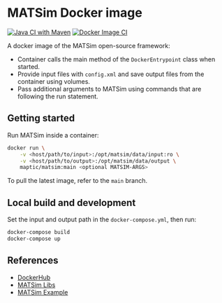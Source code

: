 # MATSim Docker image

[![Java CI with Maven](https://github.com/maptic/matsim-docker/actions/workflows/maven.yml/badge.svg)](https://github.com/maptic/matsim-docker/actions/workflows/maven.yml)
[![Docker Image CI](https://github.com/maptic/matsim-docker/actions/workflows/docker-image.yml/badge.svg)](https://github.com/maptic/matsim-docker/actions/workflows/docker-image.yml)

A docker image of the MATSim open-source framework:

* Container calls the main method of the `DockerEntrypoint` class when started.
* Provide input files with `config.xml` and save output files from the container using volumes.
* Pass additional arguments to MATSim using commands that are following the run statement.

## Getting started

Run MATSim inside a container:

```sh
docker run \
    -v <host/path/to/input>:/opt/matsim/data/input:ro \
    -v <host/path/to/output>:/opt/matsim/data/output \
    maptic/matsim:main <optional MATSIM-ARGS>
```

To pull the latest image, refer to the `main` branch.

## Local build and development

Set the input and output path in the `docker-compose.yml`, then run:

```sh
docker-compose build
docker-compose up
```

## References

* [DockerHub](https://hub.docker.com/repository/docker/maptic/matsim)
* [MATSim Libs](https://github.com/matsim-org/matsim-libs)
* [MATSim Example](https://github.com/matsim-org/matsim-example-project)
